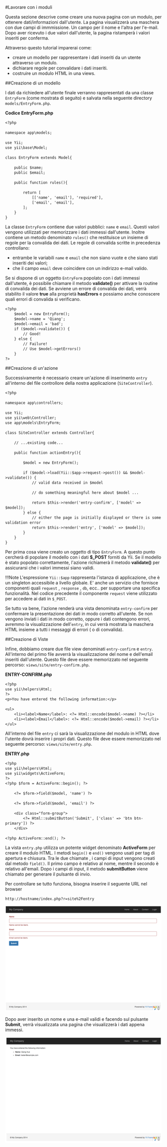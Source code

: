#Lavorare con i moduli


Questa sezione descrive come creare una nuova pagina con un modulo, per ottenere dati/informazioni dall'utente. La pagina visualizzerà una maschera con due campi di immmissione. Un campo per il nome e l'altra per l'e-mail. Dopo aver ricevuto i due valori dall'utente, la pagina ristamperà i valori inseriti per conferma.

Attraverso questo tutorial imparerai come:

- creare un modello per rappresentare i dati inseriti da un utente attraverso un modulo.
- dichiarare regole per convalidare i dati inseriti.
- costruire un modulo HTML in una views.


##Creazione di un modello


I dati da richiedere all'utente finale verranno rappresentati da una classe ```EntryForm``` (come mostrata di seguito) e salvata nella seguente directory ```models/EntryForm.php```.

**Codice EntryForm.php**

    <?php

    namespace app\models;

    use Yii;
    use yii\base\Model;

    class EntryForm extends Model{

        public $name;
        public $email;

        public function rules(){

            return [
                [['name', 'email'], 'required'],
                ['email', 'email'],
            ];
        }
    }

La classe ```EntryForm``` contiene due valori pubblici: ```name``` e ```email```. Questi valori vengono utilizzati per memorizzare i dati immessi dall'utente. Inoltre contiene un metodo denominato ```rules()``` che restituisce un insieme di regole per la convalida dei dati. Le regole di convalida scritte in precedenza controllano:

- entrambe le variabili ```name``` e ```email``` che non siano vuote e che siano stati inseriti dei valori;
- che il campo ```email``` deve coincidere con un indirizzo e-mail valido.

Se si dispone di un oggetto ```EntryForm``` popolato con i dati immessi dall'utente, è possibile chiamare il metodo **validate()** per attivare la routine di convalida dei dati. Se avviene un errore di convalida dei dati, verrà stabilito il valore **true** alla proprietà **hasErrors** e possiamo anche conoscere quali errori di convalida si verificano.

    <?php
        $model = new EntryForm();
        $model->name = 'Qiang';
        $model->email = 'bad';
        if ($model->validate()) {
            // Good!   
        } else {
            // Failure!
            // Use $model->getErrors()
        }
    ?>    


##Creazione di un'azione


Successivamente è necessario creare un'azione di inserimento ```entry``` all'interno del file controllore della nostra applicazione (```SiteController```).

    <?php

    namespace app\controllers;

    use Yii;
    use yii\web\Controller;
    use app\models\EntryForm;

    class SiteController extends Controller{

        // ...existing code...

        public function actionEntry(){

            $model = new EntryForm();

            if ($model->load(Yii::$app->request->post()) && $model->validate()) {
                // valid data received in $model

                // do something meaningful here about $model ...

                return $this->render('entry-confirm', ['model' => $model]);
            } else {
                // either the page is initially displayed or there is some validation error
                return $this->render('entry', ['model' => $model]);
            }
        }
    }

Per prima cosa viene creato un oggetto di tipo ```EntryForm```. A questo punto cercherà di popolare il modello con i dati **$_POST** forniti da Yii. Se il modello è stato popolato correttamente, l'azione richiamerà il metodo **validate()** per assicurarsi che i valori immessi siano validi.

!!!Note
    L'espressione ```Yii::$app``` rappresenta l'istanza di applicazione, che è un singleton accessibile a livello globale. E' anche un servizio che fornisce componenti quali ```request``` , ``response`` , ``db``, ecc.. per supportare una specifica funzionalità. Nel codice precedente il componente ```request``` viene utilizzato per accedere ai dati in ```$_POST```.

Se tutto va bene, l'azione renderà una vista denominata ```entry-confirm``` per confermare la presentazione dei dati in modo corretto all'utente. Se non vengono inviati i dati in modo corretto, oppure i dati contengono errori, avremmo la visualizzazione dell'```entry```, in cui verrà mostrata la maschera HTML insieme a tutti i messaggi di errori ( o di convalida).


##Creazione di Viste


Infine, dobbiamo creare due file view denominati ```entry-confirm``` e ```entry```. All'interno del primo file avverrà la visualizzazione del nome e dell'email inseriti dall'utente. Questo file deve essere memorizzato nel seguente percorso: ```views/site/entry-confirm.php```.

**ENTRY-CONFIRM.php**

    <?php
    use yii\helpers\Html;
    ?>
    <p>You have entered the following information:</p>

    <ul>
        <li><label>Name</label>: <?= Html::encode($model->name) ?></li>
        <li><label>Email</label>: <?= Html::encode($model->email) ?></li>
    </ul>

All'interno del file ```entry``` ci sarà la visualizzazione del modulo in HTML dove l'utente dovrà inserire i propri dati. Questo file deve essere memorizzato nel seguente percorso: ```views/site/entry.php```.

**ENTRY.php**

    <?php
    use yii\helpers\Html;
    use yii\widgets\ActiveForm;
    ?>
    <?php $form = ActiveForm::begin(); ?>

        <?= $form->field($model, 'name') ?>

        <?= $form->field($model, 'email') ?>

        <div class="form-group">
            <?= Html::submitButton('Submit', ['class' => 'btn btn-primary']) ?>
        </div>

    <?php ActiveForm::end(); ?>

La vista ```entry.php``` utilizza un potente widget denominato **ActiveForm** per creare il modulo HTML. I metodi ```begin()``` e ```end()``` vengono usati per tag di apertura e chiusura. Tra le due chiamate , i campi di input vengono creati dal metodo ```field()```. Il primo campo è relativo al nome, mentre il secondo è relativo all'email. Dopo i campi di input, il metodo **submitButton** viene chiamato per generare il pulsante di invio.

Per controllare se tutto funziona, bisogna inserire il seguente URL nel browser

    http://hostname/index.php?r=site%2Fentry

![Screenshot](../img/getting-started/input_form.png)

Dopo aver inserito un nome e una e-mail validi e facendo sul pulsante **Submit**, verrà visualizzata una pagina che visualizzerà i dati appena immessi.

![Screenshot](../img/getting-started/output_form.png)
